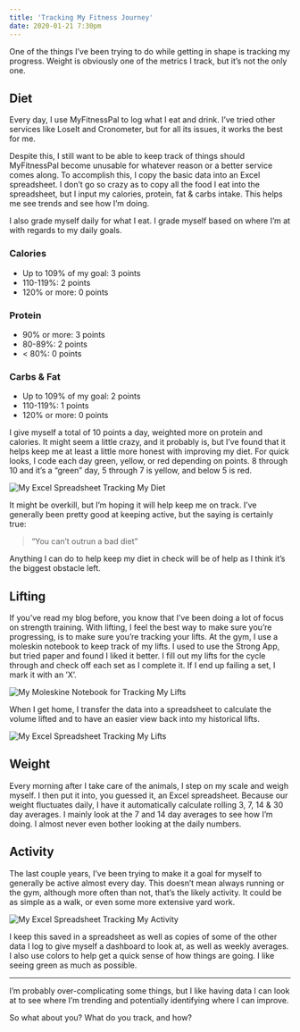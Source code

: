 ```yaml
---
title: 'Tracking My Fitness Journey'
date: 2020-01-21 7:30pm
---
```


One of the things I’ve been trying to do while getting in shape is tracking my progress. Weight is obviously one of the metrics I track, but it’s not the only one.

## Diet

Every day, I use MyFitnessPal to log what I eat and drink. I’ve tried other services like LoseIt and Cronometer, but for all its issues, it works the best for me.

Despite this, I still want to be able to keep track of things should MyFitnessPal become unusable for whatever reason or a better service comes along. To accomplish this, I copy the basic data into an Excel spreadsheet. I don’t go so crazy as to copy all the food I eat into the spreadsheet, but I input my calories, protein, fat & carbs intake. This helps me see trends and see how I’m doing.

I also grade myself daily for what I eat. I grade myself based on where I’m at with regards to my daily goals.

### Calories

-   Up to 109% of my goal: 3 points
-   110-119%: 2 points
-   120% or more: 0 points

### Protein

-   90% or more: 3 points
-   80-89%: 2 points
-   < 80%: 0 points

### Carbs & Fat

-   Up to 109% of my goal: 2 points
-   110-119%: 1 points
-   120% or more: 0 points

I give myself a total of 10 points a day, weighted more on protein and calories. It might seem a little crazy, and it probably is, but I’ve found that it helps keep me at least a little more honest with improving my diet. For quick looks, I code each day green, yellow, or red depending on points. 8 through 10 and it’s a “green” day, 5 through 7 is yellow, and below 5 is red.

<div class="centered-image"><img src="/assets/images/posts/2020-01-21-tracking-my-fitness-journey/diet-log.png" alt="My Excel Spreadsheet Tracking My Diet" /></div>

It might be overkill, but I’m hoping it will help keep me on track. I’ve generally been pretty good at keeping active, but the saying is certainly true:

> “You can’t outrun a bad diet”

Anything I can do to help keep my diet in check will be of help as I think it’s the biggest obstacle left.

## Lifting

If you’ve read my blog before, you know that I’ve been doing a lot of focus on strength training. With lifting, I feel the best way to make sure you’re progressing, is to make sure you’re tracking your lifts. At the gym, I use a moleskin notebook to keep track of my lifts. I used to use the Strong App, but tried paper and found I liked it better. I fill out my lifts for the cycle through and check off each set as I complete it. If I end up failing a set, I mark it with an ’X’.

<div class="centered-image"><img src="/assets/images/posts/2020-01-21-tracking-my-fitness-journey/lifting-notebook.jpg" alt="My Moleskine Notebook for Tracking My Lifts" /></div>

When I get home, I transfer the data into a spreadsheet to calculate the volume lifted and to have an easier view back into my historical lifts.

<div class="centered-image"><img src="/assets/images/posts/2020-01-21-tracking-my-fitness-journey/lifting-log.png" alt="My Excel Spreadsheet Tracking My Lifts" /></div>

## Weight

Every morning after I take care of the animals, I step on my scale and weigh myself. I then put it into, you guessed it, an Excel spreadsheet. Because our weight fluctuates daily, I have it automatically calculate rolling 3, 7, 14 & 30 day averages. I mainly look at the 7 and 14 day averages to see how I’m doing. I almost never even bother looking at the daily numbers.

## Activity

The last couple years, I’ve been trying to make it a goal for myself to generally be active almost every day. This doesn’t mean always running or the gym, although more often than not, that’s the likely activity. It could be as simple as a walk, or even some more extensive yard work.

<div class="centered-image"><img src="/assets/images/posts/2020-01-21-tracking-my-fitness-journey/activity-log.png" alt="My Excel Spreadsheet Tracking My Activity" /></div>

I keep this saved in a spreadsheet as well as copies of some of the other data I log to give myself a dashboard to look at, as well as weekly averages. I also use colors to help get a quick sense of how things are going. I like seeing green as much as possible.

---

I’m probably over-complicating some things, but I like having data I can look at to see where I’m trending and potentially identifying where I can improve.

So what about you? What do you track, and how?
